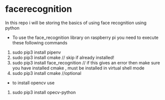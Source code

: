 # facerecognition
In this repo i will be storing the basics of using face recognition using python

* To use the face_recognition library on raspberry pi you need to execute these following commands 
 1. sudo pip3 install pipenv 
 3. sudo pip3 install cmake // skip if already installed!
 3. sudo pip3 install face_recognition // if this gives an error then make sure you have installed cmake , must be installed in virtual shell mode 
 4. sudo pip3 install cmake //optional 


* to install opencv use 
 1. sudo pip3 install opecv-python




